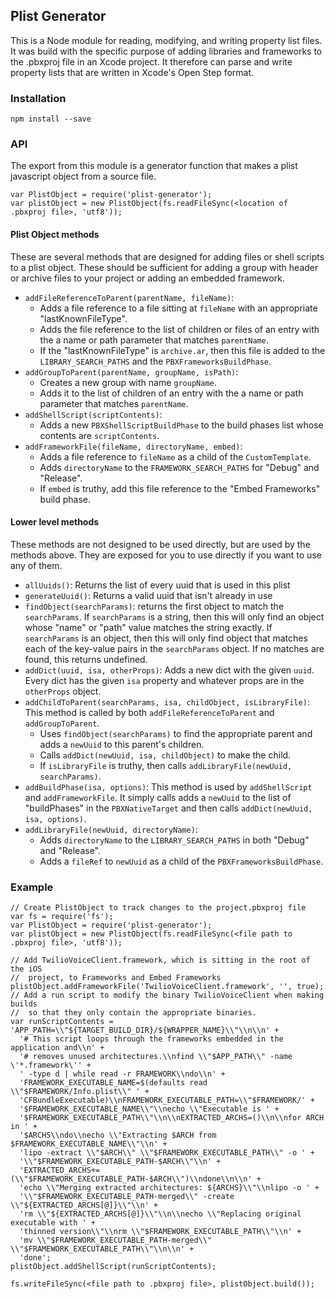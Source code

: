 ## Plist Generator
This is a Node module for reading, modifying, and writing property list files.  It was build with the specific purpose of adding libraries and frameworks to the .pbxproj file in an Xcode project.  It therefore can parse and write property lists that are written in Xcode's Open Step format.

### Installation
```
npm install --save
```

### API
The export from this module is a generator function that makes a plist javascript object from a source file.

```
var PlistObject = require('plist-generator');
var plistObject = new PlistObject(fs.readFileSync(<location of .pbxproj file>, 'utf8'));
```

#### Plist Object methods
These are several methods that are designed for adding files or shell scripts to a plist object. These should be sufficient for adding a group with header or archive files to your project or adding an embedded framework.
- `addFileReferenceToParent(parentName, fileName)`:
  - Adds a file reference to a file sitting at `fileName` with an appropriate "lastKnownFileType".
  - Adds the file reference to the list of children or files of an entry with the a name or path parameter that matches `parentName`.
  - If the "lastKnownFileType" is `archive.ar`, then this file is added to the `LIBRARY_SEARCH_PATHS` and the `PBXFrameworksBuildPhase`.
- `addGroupToParent(parentName, groupName, isPath)`:
  - Creates a new group with name `groupName`.
  - Adds it to the list of children of an entry with the a name or path parameter that matches `parentName`.
- `addShellScript(scriptContents)`:
  - Adds a new `PBXShellScriptBuildPhase` to the build phases list whose contents are `scriptContents`.
- `addFrameworkFile(fileName, directoryName, embed)`:
  - Adds a file reference to `fileName` as a child of the `CustomTemplate`.
  - Adds `directoryName` to the `FRAMEWORK_SEARCH_PATHS` for "Debug" and "Release".
  - If `embed` is truthy, add this file reference to the "Embed Frameworks" build phase.

#### Lower level methods
These methods are not designed to be used directly, but are used by the methods above. They are exposed for you to use directly if you want to use any of them.
- `allUuids()`: Returns the list of every uuid that is used in this plist
- `generateUuid()`: Returns a valid uuid that isn't already in use
- `findObject(searchParams)`: returns the first object to match the `searchParams`.  If `searchParams` is a string, then this will only find an object whose "name" or "path" value matches the string exactly.  If `searchParams` is an object, then this will only find object that matches each of the key-value pairs in the `searchParams` object.  If no matches are found, this returns undefined.
- `addDict(uuid, isa, otherProps)`: Adds a new dict with the given `uuid`. Every dict has the given `isa` property and whatever props are in the `otherProps` object.
- `addChildToParent(searchParams, isa, childObject, isLibraryFile)`: This method is called by both `addFileReferenceToParent` and `addGroupToParent`.
  - Uses `findObject(searchParams)` to find the appropriate parent and adds a `newUuid` to this parent's children.
  - Calls `addDict(newUuid, isa, childObject)` to make the child.
  - If `isLibraryFile` is truthy, then calls `addLibraryFile(newUuid, searchParams)`.
- `addBuildPhase(isa, options)`: This method is used by `addShellScript` and `addFrameworkFile`.  It simply calls adds a `newUuid` to the list of "buildPhases" in the `PBXNativeTarget` and then calls `addDict(newUuid, isa, options)`.
- `addLibraryFile(newUuid, directoryName)`:
  - Adds `directoryName` to the `LIBRARY_SEARCH_PATHS` in both "Debug" and "Release".
  - Adds a `fileRef` to `newUuid` as a child of the `PBXFrameworksBuildPhase`.

### Example

```
// Create PlistObject to track changes to the project.pbxproj file
var fs = require('fs');
var PlistObject = require('plist-generator');
var plistObject = new PlistObject(fs.readFileSync(<file path to .pbxproj file>, 'utf8'));

// Add TwilioVoiceClient.framework, which is sitting in the root of the iOS
//  project, to Frameworks and Embed Frameworks
plistObject.addFrameworkFile('TwilioVoiceClient.framework', '', true);
// Add a run script to modify the binary TwilioVoiceClient when making builds
//  so that they only contain the appropriate binaries.
var runScriptContents = 'APP_PATH=\\"${TARGET_BUILD_DIR}/${WRAPPER_NAME}\\"\\n\\n' +
  '# This script loops through the frameworks embedded in the application and\\n' +
  '# removes unused architectures.\\nfind \\"$APP_PATH\\" -name \'*.framework\'' +
  ' -type d | while read -r FRAMEWORK\\ndo\\n' +
  'FRAMEWORK_EXECUTABLE_NAME=$(defaults read \\"$FRAMEWORK/Info.plist\\" ' +
  'CFBundleExecutable)\\nFRAMEWORK_EXECUTABLE_PATH=\\"$FRAMEWORK/' +
  '$FRAMEWORK_EXECUTABLE_NAME\\"\\necho \\"Executable is ' +
  '$FRAMEWORK_EXECUTABLE_PATH\\"\\n\\nEXTRACTED_ARCHS=()\\n\\nfor ARCH in ' +
  '$ARCHS\\ndo\\necho \\"Extracting $ARCH from $FRAMEWORK_EXECUTABLE_NAME\\"\\n' +
  'lipo -extract \\"$ARCH\\" \\"$FRAMEWORK_EXECUTABLE_PATH\\" -o ' +
  '\\"$FRAMEWORK_EXECUTABLE_PATH-$ARCH\\"\\n' +
  'EXTRACTED_ARCHS+=(\\"$FRAMEWORK_EXECUTABLE_PATH-$ARCH\\")\\ndone\\n\\n' +
  'echo \\"Merging extracted architectures: ${ARCHS}\\"\\nlipo -o ' +
  '\\"$FRAMEWORK_EXECUTABLE_PATH-merged\\" -create \\"${EXTRACTED_ARCHS[@]}\\"\\n' +
  'rm \\"${EXTRACTED_ARCHS[@]}\\"\\n\\necho \\"Replacing original executable with ' +
  'thinned version\\"\\nrm \\"$FRAMEWORK_EXECUTABLE_PATH\\"\\n' +
  'mv \\"$FRAMEWORK_EXECUTABLE_PATH-merged\\" \\"$FRAMEWORK_EXECUTABLE_PATH\\"\\n\\n' +
  'done';
plistObject.addShellScript(runScriptContents);

fs.writeFileSync(<file path to .pbxproj file>, plistObject.build());
```
